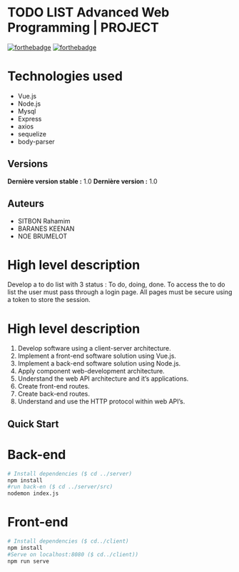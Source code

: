 # TODO LIST Advanced Web Programming | PROJECT 

[![forthebadge](http://forthebadge.com/images/badges/built-with-love.svg)](http://forthebadge.com)  [![forthebadge](https://forthebadge.com/images/badges/made-with-vue.svg)](http://forthebadge.com)


# Technologies used
* Vue.js
* Node.js
* Mysql
* Express
* axios
* sequelize
* body-parser

## Versions
**Dernière version stable :** 1.0
**Dernière version :** 1.0


## Auteurs
- SITBON Rahamim 
- BARANES KEENAN
- NOE BRUMELOT

# High level description
Develop a to do list with 3 status : To do, doing, done.
To access the to do list the user must pass through a login page.
All pages must be secure using a token to store the session.

# High level description
1. Develop software using a client-server architecture.
2. Implement a front-end software solution using Vue.js.
3. Implement a back-end software solution using Node.js.
4. Apply component web-development architecture.
5. Understand the web API architecture and it’s applications.
6. Create front-end routes.
7. Create back-end routes.
8. Understand and use the HTTP protocol within web API’s.


## Quick Start
# Back-end
```bash
# Install dependencies ($ cd ../server)
npm install
#run back-en ($ cd ../server/src)
nodemon index.js
```
# Front-end
```bash
# Install dependencies ($ cd../client)
npm install
#Serve on localhost:8080 ($ cd../client))
npm run serve
```
